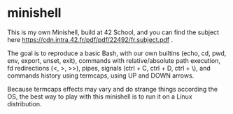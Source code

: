 # minishell

This is my own Minishell, build at 42 School, and you can find the subject here https://cdn.intra.42.fr/pdf/pdf/22492/fr.subject.pdf .

The goal is to reproduce a basic Bash, with our own builtins (echo, cd, pwd, env, export, unset, exit), commands with relative/absolute path execution, fd redirections (<, >, >>), pipes, signals (ctrl + C, ctrl + D, ctrl + \\), and commands history using termcaps, using UP and DOWN arrows.

Because termcaps effects may vary and do strange things according the OS, the best way to play with this minishell is to run it on a Linux distribution.



